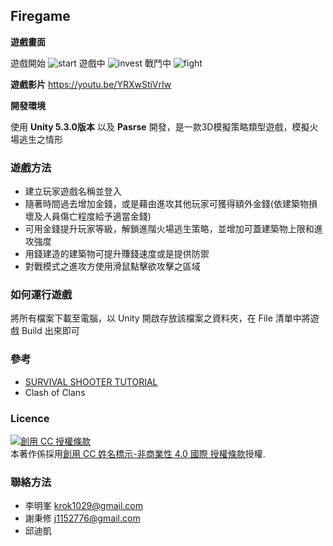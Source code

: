 ﻿## Firegame ##
 
**遊戲畫面**

遊戲開始
![start](http://i.imgur.com/EgLZ3BR.png)
遊戲中
![invest](http://i.imgur.com/DdUJ8Hf.png)
戰鬥中
![fight](http://i.imgur.com/HbbIbzT.png)

**遊戲影片**
https://youtu.be/YRXwStiVrIw

**開發環境**

使用 **Unity 5.3.0版本** 以及 **Pasrse** 開發，是一款3D模擬策略類型遊戲，模擬火場逃生之情形

### **遊戲方法** ###

- 建立玩家遊戲名稱並登入
- 隨著時間過去增加金錢，或是藉由進攻其他玩家可獲得額外金錢(依建築物損壞及人員傷亡程度給予適當金錢)
- 可用金錢提升玩家等級，解鎖進階火場逃生策略，並增加可蓋建築物上限和進攻強度
- 用錢建造的建築物可提升賺錢速度或是提供防禦
- 對戰模式之進攻方使用滑鼠點擊欲攻擊之區域



### **如何運行遊戲** ###

將所有檔案下載至電腦，以 Unity 開啟存放該檔案之資料夾，在 File 清單中將遊戲 Build 出來即可

### **參考** ###
- [SURVIVAL SHOOTER TUTORIAL](https://unity3d.com/cn/learn/tutorials/projects/survival-shooter/environment?playlist=17144)
- Clash of Clans

### **Licence** ###

<a rel="license" href="http://creativecommons.org/licenses/by-nc/4.0/"><img alt="創用 CC 授權條款" style="border-width:0" src="https://i.creativecommons.org/l/by-nc/4.0/88x31.png" /></a><br />本著作係採用<a rel="license" href="http://creativecommons.org/licenses/by-nc/4.0/">創用 CC 姓名標示-非商業性 4.0 國際 授權條款</a>授權.

### **聯絡方法** ###
- 李明峯 krok1029@gmail.com
- 謝秉修 j1152776@gmail.com
- 邱迪凱 
